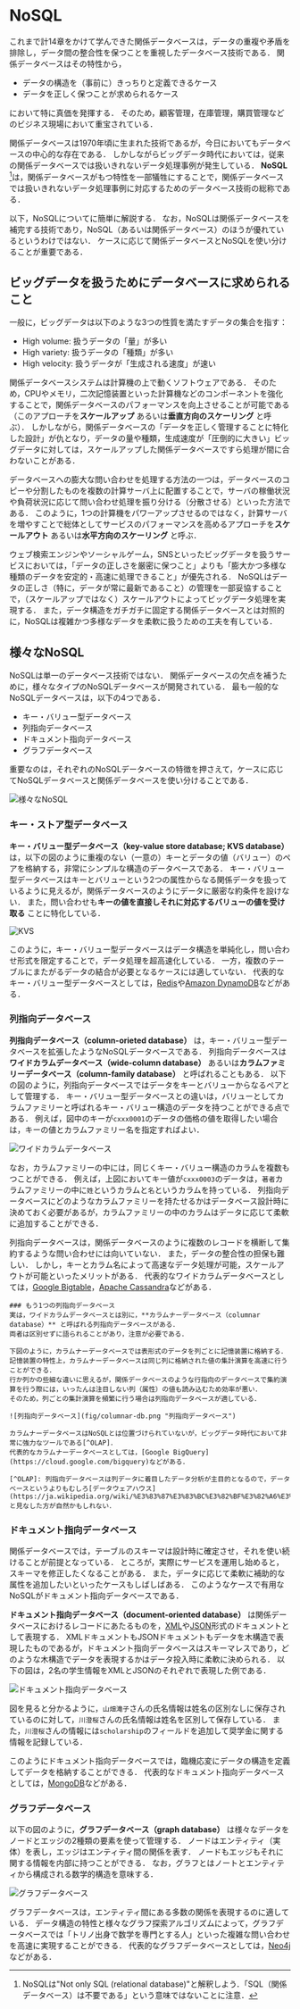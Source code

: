 # NoSQL

これまで計14章をかけて学んできた関係データベースは，データの重複や矛盾を排除し，データ間の整合性を保つことを重視したデータベース技術である．
関係データベースはその特性から，
- データの構造を（事前に）きっちりと定義できるケース
- データを正しく保つことが求められるケース

において特に真価を発揮する．
そのため，顧客管理，在庫管理，購買管理などのビジネス現場において重宝されている．

関係データベースは1970年頃に生まれた技術であるが，今日においてもデータベースの中心的な存在である．
しかしながらビッグデータ時代においては，従来の関係データベースでは扱いきれないデータ処理事例が発生している．
**NoSQL** [^NoSQL]は，関係データベースがもつ特性を一部犠牲にすることで，関係データベースでは扱いきれないデータ処理事例に対応するためのデータベース技術の総称である．

以下，NoSQLについてに簡単に解説する．
なお，NoSQLは関係データベースを補完する技術であり，NoSQL（あるいは関係データベース）のほうが優れているというわけではない．
ケースに応じて関係データベースとNoSQLを使い分けることが重要である．

[^NoSQL]: NoSQLは"Not only SQL (relational database)"と解釈しよう．「SQL（関係データベース）は不要である」という意味ではないことに注意．


## ビッグデータを扱うためにデータベースに求められること
一般に，ビッグデータは以下のような3つの性質を満たすデータの集合を指す：
- High volume: 扱うデータの「量」が多い
- High variety: 扱うデータの「種類」が多い
- High velocity: 扱うデータが「生成される速度」が速い

関係データベースシステムは計算機の上で動くソフトウェアである．
そのため，CPUやメモリ，二次記憶装置といった計算機などのコンポーネントを強化することで，関係データベースのパフォーマンスを向上させることが可能である（このアプローチを**スケールアップ** あるいは**垂直方向のスケーリング** と呼ぶ）．
しかしながら，関係データベースの「データを正しく管理することに特化した設計」が仇となり，データの量や種類，生成速度が「圧倒的に大きい」ビッグデータに対しては，スケールアップした関係データベースですら処理が間に合わないことがある．

データベースへの膨大な問い合わせを処理する方法の一つは，データベースのコピーや分割したものを複数の計算サーバ上に配置することで，サーバの稼働状況や負荷状況に応じて問い合わせ処理を振り分ける（分散させる）といった方法である．
このように，1つの計算機をパワーアップさせるのではなく，計算サーバを増やすことで総体としてサービスのパフォーマンスを高めるアプローチを**スケールアウト** あるいは**水平方向のスケーリング** と呼ぶ．

ウェブ検索エンジンやソーシャルゲーム，SNSといったビッグデータを扱うサービスにおいては，「データの正しさを厳密に保つこと」よりも「膨大かつ多様な種類のデータを安定的・高速に処理できること」が優先される．
NoSQLはデータの正しさ（特に，データが常に最新であること）の管理を一部妥協することで，（スケールアップではなく）スケールアウトによってビッグデータ処理を実現する．
また，データ構造をガチガチに固定する関係データベースとは対照的に，NoSQLは複雑かつ多様なデータを柔軟に扱うための工夫を有している．


## 様々なNoSQL
NoSQLは単一のデータベース技術ではない．
関係データベースの欠点を補うために，様々なタイプのNoSQLデータベースが開発されている．
最も一般的なNoSQLデータベースは，以下の4つである．
- キー・バリュー型データベース
- 列指向データベース
- ドキュメント指向データベース
- グラフデータベース

重要なのは，それぞれのNoSQLデータベースの特徴を押さえて，ケースに応じてNoSQLデータベースと関係データベースを使い分けることである．

![様々なNoSQL](fig/nosql.png "様々なNoSQL")


### キー・ストア型データベース
**キー・バリュー型データベース（key-value store database; KVS database）** は，以下の図のように重複のない（一意の）キーとデータの値（バリュー）のペアを格納する，非常にシンプルな構造のデータベースである．
キー・バリュー型データベースはキーとバリューという2つの属性からなる関係データを扱っているように見えるが，関係データベースのようにデータに厳密な約条件を設けない．
また，問い合わせも**キーの値を直接しそれに対応するバリューの値を受け取る** ことに特化している．

![KVS](fig/KVS.png "KVS")

このように，キー・バリュー型データベースはデータ構造を単純化し，問い合わせ形式を限定することで，データ処理を超高速化している．
一方，複数のテーブルにまたがるデータの結合が必要となるケースには適していない．
代表的なキー・バリュー型データベースとしては，[Redis](https://redis.io)や[Amazon DynamoDB](https://aws.amazon.com/jp/dynamodb/)などがある．


### 列指向データベース
**列指向データベース（column-orieted database）** は，キー・バリュー型データベースを拡張したようなNoSQLデータベースである．
列指向データベースは**ワイドカラムデータベース（wide-column database）** あるいは**カラムファミリーデータベース（column-family database）** と呼ばれることもある．
以下の図のように，列指向データベースではデータをキーとバリューからなるペアとして管理する．
キー・バリュー型データベースとの違いは，バリューとしてカラムファミリーと呼ばれるキー・バリュー構造のデータを持つことができる点である．
例えば，図中のキーが`cxxx0001`のデータの価格の値を取得したい場合は，キーの値とカラムファミリー名を指定すればよい．

![ワイドカラムデータベース](fig/wide-column-db.png "ワイドカラムデータベース")

なお，カラムファミリーの中には，同じくキー・バリュー構造のカラムを複数もつことができる．
例えば，上図においてキー値が`cxxx0003`のデータは，`著者`カラムファミリーの中に`姓`というカラムと`名`というカラムを持っている．
列指向データベースにどのようなカラムファミリーを持たせるかはデータベース設計時に決めておく必要があるが，カラムファミリーの中のカラムはデータに応じて柔軟に追加することができる．

列指向データベースは，関係データベースのように複数のレコードを横断して集約するような問い合わせには向いていない．
また，データの整合性の担保も難しい．
しかし，キーとカラム名によって高速なデータ処理が可能，スケールアウトが可能といったメリットがある．
代表的なワイドカラムデータベースとしては，[Google Bigtable](https://cloud.google.com/bigtable)，[Apache Cassandra](https://cassandra.apache.org/)などがある．


```{note}
### もう1つの列指向データベース
実は，ワイドカラムデータベースとは別に，**カラムナーデータベース（columnar database）** と呼ばれる列指向データベースがある．
両者は区別せずに語られることがあり，注意が必要である．

下図のように，カラムナーデータベースでは表形式のデータを列ごとに記憶装置に格納する．
記憶装置の特性上，カラムナーデータベースは同じ列に格納された値の集計演算を高速に行うことができる．
行か列かの些細な違いに思えるが，関係データベースのような行指向のデータベースで集約演算を行う際には，いったんは注目しない列（属性）の値も読み込むため効率が悪い．
そのため，列ごとの集計演算を頻繁に行う場合は列指向データベースが適している．

![列指向データベース](fig/columnar-db.png "列指向データベース")

カラムナーデータベースはNoSQLとは位置づけられていないが，ビッグデータ時代において非常に強力なツールである[^OLAP]．
代表的なカラムナーデータベースとしては，[Google BigQuery](https://cloud.google.com/bigquery)などがある．

[^OLAP]: 列指向データベースは列データに着目したデータ分析が主目的となるので，データベースというよりもむしろ[データウェアハウス](https://ja.wikipedia.org/wiki/%E3%83%87%E3%83%BC%E3%82%BF%E3%82%A6%E3%82%A7%E3%82%A2%E3%83%8F%E3%82%A6%E3%82%B9)と見なした方が自然かもしれない．
```


### ドキュメント指向データベース
関係データベースでは，テーブルのスキーマは設計時に確定させ，それを使い続けることが前提となっている．
ところが，実際にサービスを運用し始めると，スキーマを修正したくなることがある．
また，データに応じて柔軟に補助的な属性を追加したいといったケースもしばしばある．
このようなケースで有用なNoSQLがドキュメント指向データベースである．

**ドキュメント指向データベース（document-oriented database）** は関係データベースにおけるレコードにあたるものを，[XML](https://ja.wikipedia.org/wiki/Extensible_Markup_Language)や[JSON](https://ja.wikipedia.org/wiki/JavaScript_Object_Notation)形式のドキュメントとして表現する．
XMLドキュメントもJSONドキュメントもデータを木構造で表現したものであるが，ドキュメント指向データベースはスキーマレスであり，どのような木構造でデータを表現するかはデータ投入時に柔軟に決められる．
以下の図は，2名の学生情報をXMLとJSONのそれぞれで表現した例である．

![ドキュメント指向データベース](fig/document-oriented-db.png "ドキュメント指向データベース")

図を見ると分かるように，`山畑滝子`さんの氏名情報は姓名の区別なしに保存されているのに対して，`川澄桜`さんの氏名情報は姓名を区別して保存している．
また，`川澄桜`さんの情報には`scholarship`のフィールドを追加して奨学金に関する情報を記録している．

このようにドキュメント指向データベースでは，臨機応変にデータの構造を定義してデータを格納することができる．
代表的なドキュメント指向データベースとしては，[MongoDB](https://www.mongodb.com/ja-jp)などがある．



### グラフデータベース
以下の図のように，**グラフデータベース（graph database）** は様々なデータをノードとエッジの2種類の要素を使って管理する．
ノードはエンティティ（実体）を表し，エッジはエンティティ間の関係を表す．
ノードもエッジもそれに関する情報を内部に持つことができる．
なお，グラフとはノートとエンティティから構成される数学的構造を意味する．

![グラフデータベース](fig/graph-database.png "グラフデータベース")

グラフデータベースは，エンティティ間にある多数の関係を表現するのに適している．
データ構造の特性と様々なグラフ探索アルゴリズムによって，グラフデータベースでは「トリノ出身で数学を専門とする人」といった複雑な問い合わせを高速に実現することができる．
代表的なグラフデータベースとしては，[Neo4j](https://neo4j.com/)などがある．



